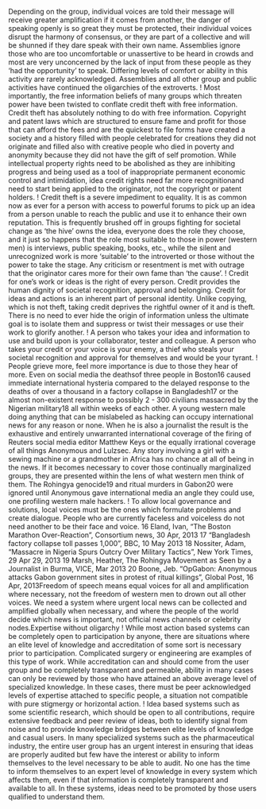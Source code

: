 Depending on the group, individual voices are told
their message will receive greater amplification if it comes
from another, the danger of speaking openly is so great
they must be protected, their individual voices disrupt the
harmony of consensus, or they are part of a collective and
will be shunned if they dare speak with their own name.
Assemblies ignore those who are too uncomfortable or
unassertive to be heard in crowds and most are very
unconcerned by the lack of input from these people as they
‘had the opportunity’ to speak. Differing levels of comfort
or ability in this activity are rarely acknowledged.
Assemblies and all other group and public activities have
continued the oligarchies of the extroverts.
!
Most importantly, the free information beliefs of
many groups which threaten power have been twisted to
conflate credit theft with free information. Credit theft has
absolutely nothing to do with free information. Copyright
and patent laws which are structured to ensure fame and
profit for those that can afford the fees and are the quickest
to file forms have created a society and a history filled with
people celebrated for creations they did not originate and
filled also with creative people who died in poverty and
anonymity because they did not have the gift of self
promotion. While intellectual property rights need to be
abolished as they are inhibiting progress and being used as
a tool of inappropriate permanent economic control and
intimidation, idea credit rights need far more recognitionand need to start being applied to the originator, not the
copyright or patent holders.
!
Credit theft is a severe impediment to equality. It is
as common now as ever for a person with access to
powerful forums to pick up an idea from a person unable
to reach the public and use it to enhance their own
reputation. This is frequently brushed off in groups
fighting for societal change as ‘the hive’ owns the idea,
everyone does the role they choose, and it just so happens
that the role most suitable to those in power (western men)
is interviews, public speaking, books, etc., while the silent
and unrecognized work is more ‘suitable’ to the
introverted or those without the power to take the stage.
Any criticism or resentment is met with outrage that the
originator cares more for their own fame than ‘the cause’.
!
Credit for one’s work or ideas is the right of every
person. Credit provides the human dignity of societal
recognition, approval and belonging. Credit for ideas and
actions is an inherent part of personal identity. Unlike
copying, which is not theft, taking credit deprives the
rightful owner of it and is theft. There is no need to ever
hide the origin of information unless the ultimate goal is to
isolate them and suppress or twist their messages or use
their work to glorify another.
!
A person who takes your idea and information to use and
build upon is your collaborator, tester and colleague. A person
who takes your credit or your voice is your enemy, a thief who
steals your societal recognition and approval for themselves and
would be your tyrant.
!
People grieve more, feel more importance is due to
those they hear of more. Even on social media the deathsof three people in Boston16 caused immediate international
hysteria compared to the delayed response to the deaths of
over a thousand in a factory collapse in Bangladesh17 or
the almost non-existent response to possibly 2 - 300
civilians massacred by the Nigerian military18 all within
weeks of each other. A young western male doing anything
that can be mislabeled as hacking can occupy international
news for any reason or none. When he is also a journalist
the result is the exhaustive and entirely unwarranted
international coverage of the firing of Reuters social media
editor Matthew Keys or the equally irrational coverage of
all things Anonymous and Lulzsec. Any story involving a
girl with a sewing machine or a grandmother in Africa has
no chance at all of being in the news. If it becomes
necessary to cover those continually marginalized groups,
they are presented within the lens of what western men
think of them. The Rohingya genocide19 and ritual
murders in Gabon20 were ignored until Anonymous gave
international media an angle they could use, one profiling
western male hackers.
!
To allow local governance and solutions, local
voices must be the ones which formulate problems and
create dialogue. People who are currently faceless and
voiceless do not need another to be their face and voice.
16 Eland, Ivan, “The Boston Marathon Over-Reaction”, Consortium news,
30 Apr, 2013
17 “Bangladesh factory collapse toll passes 1,000”, BBC, 10 May 2013
18 Nossiter, Adam, “Massacre in Nigeria Spurs Outcry Over Military
Tactics”, New York Times, 29 Apr 29, 2013
19 Marsh, Heather, The Rohingya Movement as Seen by a Journalist in
Burma, VICE, Mar 2013
20 Boone, Jeb. “OpGabon: Anonymous attacks Gabon government sites in
protest of ritual killings”, Global Post, 16 Apr, 2013Freedom of speech means equal voices for all and
amplification where necessary, not the freedom of western
men to drown out all other voices. We need a system
where urgent local news can be collected and amplified
globally when necessary, and where the people of the
world decide which news is important, not official news
channels or celebrity nodes.Expertise without oligarchy
!
While most action based systems can be completely
open to participation by anyone, there are situations where
an elite level of knowledge and accreditation of some sort
is necessary prior to participation. Complicated surgery or
engineering are examples of this type of work. While
accreditation can and should come from the user group
and be completely transparent and permeable, ability in
many cases can only be reviewed by those who have
attained an above average level of specialized knowledge.
In these cases, there must be peer acknowledged levels of
expertise attached to specific people, a situation not
compatible with pure stigmergy or horizontal action.
!
Idea based systems such as some scientific research,
which should be open to all contributions, require
extensive feedback and peer review of ideas, both to
identify signal from noise and to provide knowledge
bridges between elite levels of knowledge and casual
users. In many specialized systems such as the
pharmaceutical industry, the entire user group has an
urgent interest in ensuring that ideas are properly audited
but few have the interest or ability to inform themselves to
the level necessary to be able to audit. No one has the time
to inform themselves to an expert level of knowledge in
every system which affects them, even if that information
is completely transparent and available to all. In these
systems, ideas need to be promoted by those users
qualified to understand them.